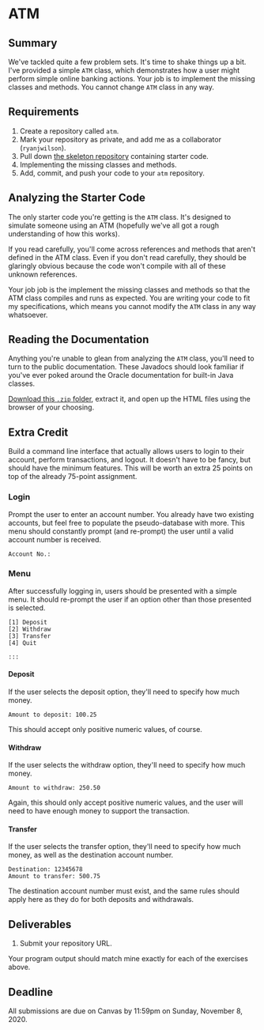 # ATM

## Summary

We've tackled quite a few problem sets. It's time to shake things up a bit. I've provided a simple `ATM` class, which demonstrates how a user might perform simple online banking actions. Your job is to implement the missing classes and methods. You cannot change `ATM` class in any way.

## Requirements

1. Create a repository called `atm`.
2. Mark your repository as private, and add me as a collaborator \(`ryanjwilson`\).
3. Pull down [the skeleton repository](https://github.com/ucvts/atm-4101) containing starter code.
4. Implementing the missing classes and methods.
5. Add, commit, and push your code to your `atm` repository.

## Analyzing the Starter Code

The only starter code you're getting is the `ATM` class. It's designed to simulate someone using an ATM \(hopefully we've all got a rough understanding of how this works\).

If you read carefully, you'll come across references and methods that aren't defined in the ATM class. Even if you don't read carefully, they should be glaringly obvious because the code won't compile with all of these unknown references.

Your job job is the implement the missing classes and methods so that the ATM class compiles and runs as expected. You are writing your code to fit my specifications, which means you cannot modify the `ATM` class in any way whatsoever.

## Reading the Documentation

Anything you're unable to glean from analyzing the `ATM` class, you'll need to turn to the public documentation. These Javadocs should look familiar if you've ever poked around the Oracle documentation for built-in Java classes.

[Download this `.zip` folder](https://canvas.instructure.com/files/114106258/download?download_frd=1), extract it, and open up the HTML files using the browser of your choosing.

## Extra Credit

Build a command line interface that actually allows users to login to their account, perform transactions, and logout. It doesn't have to be fancy, but should have the minimum features. This will be worth an extra 25 points on top of the already 75-point assignment.

### Login

Prompt the user to enter an account number. You already have two existing accounts, but feel free to populate the pseudo-database with more. This menu should constantly prompt \(and re-prompt\) the user until a valid account number is received.

```text
Account No.: 
```

### Menu

After successfully logging in, users should be presented with a simple menu. It should re-prompt the user if an option other than those presented is selected.

```text
[1] Deposit
[2] Withdraw
[3] Transfer
[4] Quit

::: 
```

#### Deposit

If the user selects the deposit option, they'll need to specify how much money.

```text
Amount to deposit: 100.25
```

This should accept only positive numeric values, of course.

#### Withdraw

If the user selects the withdraw option, they'll need to specify how much money.

```text
Amount to withdraw: 250.50
```

Again, this should only accept positive numeric values, and the user will need to have enough money to support the transaction.

#### Transfer

If the user selects the transfer option, they'll need to specify how much money, as well as the destination account number.

```text
Destination: 12345678
Amount to transfer: 500.75
```

The destination account number must exist, and the same rules should apply here as they do for both deposits and withdrawals.

## Deliverables

1. Submit your repository URL.

Your program output should match mine exactly for each of the exercises above. 

## Deadline

All submissions are due on Canvas by 11:59pm on Sunday, November 8, 2020.

